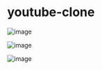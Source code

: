 # youtube-clone
  ![image](https://user-images.githubusercontent.com/90475607/145075107-c636aa99-a7b1-4603-959b-e5f51e059e19.png)
  
![image](https://user-images.githubusercontent.com/90475607/145075208-70c22cbe-f65a-4940-92d6-207728266351.png)

![image](https://user-images.githubusercontent.com/90475607/145075287-65390b97-679f-4a09-a755-3e618b1ac6c1.png)
